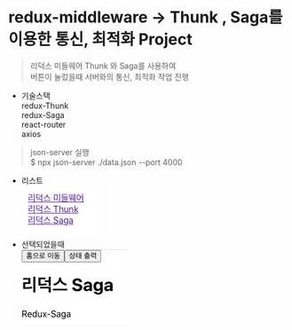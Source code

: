 # redux-middleware -> Thunk , Saga를 이용한 통신, 최적화 Project

> 리덕스 미들웨어 Thunk 와 Saga를 사용하여 <br> 
> 버튼이 눌렀을때 서버와의 통신, 최적화 작업 진행

- 기술스택<br/>
redux-Thunk <br/> redux-Saga <br/> react-router <br/> axios

> json-server 실행 <br/>
$ npx json-server ./data.json --port 4000

- 리스트<br/>
![](images/Redux-list.png)<br/>
- 선택되었을때 <br/>
![](images/Redux-saga.png)